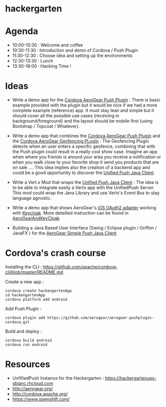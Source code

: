 hackergarten
============
# Agenda

* 10:00-10:30 : Welcome and coffee
* 10:30-11:30 : Introduction and demo of Cordova / Push Plugin 
* 11:30-12:30 : Choose idea and setting up the environments
* 12:30-13:30 : Lunch
* 13:30-18:00 : Hacking Time !

# Ideas

* Write a demo app for the [Cordova AeroGear Push Plugin](https://github.com/aerogear/aerogear-pushplugin-cordova) : There is basic example provided with the plugin but it would be nice if we had a more complete example (reference) app. It must stay lean and simple but it should cover all the possible use cases (receiving in background/foreground) and the layout should be mobile first (using Bootstrap / Topcoat / Whatever).

* Write a demo app that combines the [Cordova AeroGear Push Plugin](https://github.com/aerogear/aerogear-pushplugin-cordova) and the [Cordova AeroGear Geofencing PLugin](https://github.com/aerogear/aerogear-geo-cordova) : The Geofencing Plugin detects when an user enters a specific geofence, combining that with the Push plugin could result in a really cool show case. Imagine an app when where you friends is around your area you receive a notification or when you walk close to your favorite shop it send you products that are on sale .... This idea implies also the creation of a backend app and could be a good opportunity to discover the [Unified Push Java Client](https://github.com/aerogear/aerogear-unifiedpush-java-client).

* Write a Vert.x Mod that wraps the [Unified Push Java Client](https://github.com/aerogear/aerogear-unifiedpush-java-client) : The idea is to be able to integrate easily a Vertx app with the UnifiedPush Server. This mod could wrap the Java Library and use Vertx's Event Bus to stay language agnostic. 

* Write a demo app that shows AeroGear's [iOS OAuth2 adapter](https://github.com/aerogear/aerogear-ios/) working with [Keycloak](http://www.jboss.org/keycloak). More detailled instruction can be found in [AeroGearAndKeyCloak](AeroGearAndKeyCloak.md)

* Building a Java Based User Interface (Swing / Eclipse plugin / Griffon / JavaFX ) for the [AeroGear Simple Push Java Client](https://github.com/aerogear/aerogear-simplepush-java-client)

# Cordova's crash course

Installing the CLI : https://github.com/apache/cordova-cli/blob/master/README.md


Create a new app : 
```
cordova create hackengartenApp
cd hackengartenApp
cordova platform add android
```

Add Push Plugin : 
```
cordova plugin add https://github.com/aerogear/aerogear-pushplugin-cordova.git
```
Build and deploy : 
```
cordova build android
cordova run android
```

# Resources

* UnfifiedPush Instance for the Hackergarten : https://hackergartenups-sblanc.rhcloud.com
* http://aerogear.org/
* http://cordova.apache.org/
* https://www.openshift.com/






 
